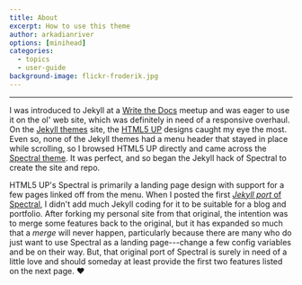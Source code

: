 ```yaml
---
title: About
excerpt: How to use this theme
author: arkadianriver
options: [minihead]
categories:
  - topics
  - user-guide
background-image: flickr-froderik.jpg
---
```


<hr />

I was introduced to Jekyll at a [Write the Docs](http://www.writethedocs.org/)
meetup and was eager to use it on the ol' web site, which was definitely in
need of a responsive overhaul. On the [Jekyll themes](http://jekyllthemes.org)
site, the [HTML5 UP](https://html5up.net) designs caught my eye the most.
Even so, none of the Jekyll themes had a menu header that stayed in place while
scrolling, so I browsed HTML5 UP directly and came across the
[Spectral theme](https://html5up.net/spectral).
It was perfect, and so began the Jekyll hack of Spectral to create the site
and repo.

HTML5 UP's Spectral is primarily a landing page design with support for a
few pages linked off from the menu. When I posted the first
[_Jekyll port_ of Spectral](http://jekyllthemes.org/themes/spectral/),
I didn't add much Jekyll coding for it to be suitable for a blog and
portfolio. After forking my personal site from that original, the intention was
to merge some features back to the original, but it has expanded so much that
a _merge_ will never happen, particularly because there are many who do just
want to use Spectral as a landing page---change a few config variables and be
on their way. But, that original port of Spectral is surely in need of a 
little love and should someday at least provide the first two features listed
on the next page. ❤
